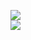 [![](https://img.shields.io/badge/Made%20With-Github%20Spray-lightgrey.svg?style=for-the-badge&logo=github)](https://github.com/Annihil/github-spray#20551)  
[![](https://i.imgur.com/2DrTn0Z.gif)](https://github.com/Annihil/github-spray)